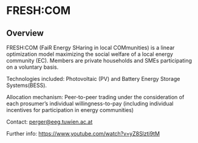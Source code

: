# FRESH:COM

## Overview

FRESH:COM (FaiR Energy SHaring in local COMmunities) is a linear optimization model maximizing the social welfare of a local energy community (EC).
Members are private households and SMEs participating on a voluntary basis. 

Technologies included: Photovoltaic (PV) and Battery Energy Storage Systems(BESS).

Allocation mechanism: Peer-to-peer trading under the consideration of each prosumer’s individual willingness-to-pay (including individual incentives for participation in energy communities)

Contact: perger@eeg.tuwien.ac.at

Further info: https://www.youtube.com/watch?v=yZ8Slzti9tM
